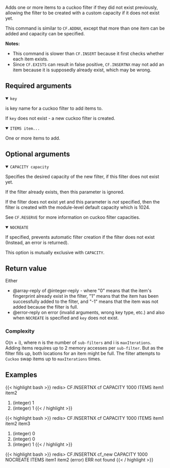 Adds one or more items to a cuckoo filter if they did not exist previously, allowing the filter to be created with a custom capacity if it does not exist yet.

This command is similar to `CF.ADDNX`, except that more than one item can be added and capacity can be specified.

<note><b>Notes:</b>

- This command is slower than `CF.INSERT` because it first checks whether each item exists.
- Since `CF.EXISTS` can result in false positive, `CF.INSERTNX` may not add an item because it is supposedly already exist, which may be wrong.
    
</note>

## Required arguments

<details open><summary><code>key</code></summary>

is key name for a cuckoo filter to add items to.

If `key` does not exist - a new cuckoo filter is created.
</details>

<details open><summary><code>ITEMS item...</code></summary>

One or more items to add.
</details>

## Optional arguments

<details open><summary><code>CAPACITY capacity</code></summary>
    
Specifies the desired capacity of the new filter, if this filter does not exist yet.
    
If the filter already exists, then this parameter is ignored.
    
If the filter does not exist yet and this parameter is *not* specified, then the filter is created with the module-level default capacity which is 1024.

See `CF.RESERVE` for more information on cuckoo filter capacities.
</details>
    
<details open><summary><code>NOCREATE</code></summary>
  
If specified, prevents automatic filter creation if the filter does not exist (Instead, an error is returned).
    
This option is mutually exclusive with `CAPACITY`.
</details>

## Return value

Either

- @array-reply of @integer-reply - where "0" means that the item's fingerprint already exist in the filter, "1" means that the item has been successfully added to the filter, and "-1" means that the item was not added because the filter is full.
- @error-reply on error (invalid arguments, wrong key type, etc.) and also when `NOCREATE` is specified and `key` does not exist.

### Complexity

O(n + i), where n is the number of `sub-filters` and i is `maxIterations`.
Adding items requires up to 2 memory accesses per `sub-filter`.
But as the filter fills up, both locations for an item might be full. The filter attempts to `Cuckoo` swap items up to `maxIterations` times.

## Examples

{{< highlight bash >}}
redis> CF.INSERTNX cf CAPACITY 1000 ITEMS item1 item2 
1) (integer) 1
2) (integer) 1
{{< / highlight >}}

{{< highlight bash >}}
redis> CF.INSERTNX cf CAPACITY 1000 ITEMS item1 item2 item3
1) (integer) 0
2) (integer) 0
3) (integer) 1
{{< / highlight >}}

{{< highlight bash >}}
redis> CF.INSERTNX cf_new CAPACITY 1000 NOCREATE ITEMS item1 item2 
(error) ERR not found
{{< / highlight >}}

